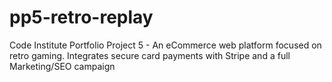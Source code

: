 # pp5-retro-replay
Code Institute Portfolio Project 5 - An eCommerce web platform focused on retro gaming. Integrates secure card payments with Stripe and a full Marketing/SEO campaign
